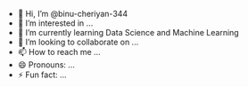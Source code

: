- 👋 Hi, I’m @binu-cheriyan-344
- 👀 I’m interested in ...
- 🌱 I’m currently learning Data Science and Machine Learning
- 💞️ I’m looking to collaborate on ...
- 📫 How to reach me ...
- 😄 Pronouns: ...
- ⚡ Fun fact: ...

<!---
binu-cheriyan-344/binu-cheriyan-344 is a ✨ special ✨ repository because its `README.md` (this file) appears on your GitHub profile.
You can click the Preview link to take a look at your changes.
--->
